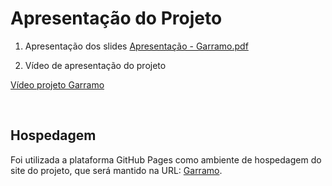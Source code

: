 # Apresentação do Projeto

1. Apresentação dos slides
[Apresentação - Garramo.pdf](https://github.com/ICEI-PUC-Minas-PMV-ADS/pmv-ads-2024-1-e1-proj-web-t6-pmv-ads-2024-1-e1-projeto_entreteniment/blob/main/apresentacao/Apresenta%C3%A7%C3%A3o%20Garramo.pdf)

2. Vídeo de apresentação do projeto

[Vídeo projeto Garramo](https://drive.google.com/file/d/1OMhcJOtxsxbuWWOGRit1-QSXu63eJC8C/view?usp=sharing)

<br>

## Hospedagem

Foi utilizada a plataforma GitHub Pages como ambiente de hospedagem do site do projeto, que será mantido na URL: [Garramo](https://garramo.netlify.app/tela-incial/inicial).

